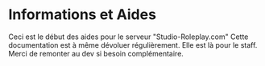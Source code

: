 # Informations et Aides
Ceci est le début des aides pour le serveur "Studio-Roleplay.com"
Cette documentation est à même dévoluer régulièrement. Elle est là pour le staff. Merci de remonter au dev si besoin complémentaire.
